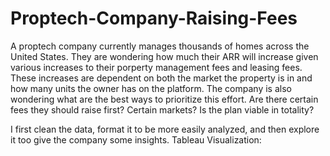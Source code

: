 # Proptech-Company-Raising-Fees
A proptech company currently manages thousands of homes across the United States. They are wondering how much their ARR will increase given various increases to their porperty management fees and leasing fees. These increases are dependent on both the market the property is in and how many units the owner has on the platform. The company is also wondering what are the best ways to prioritize this effort. Are there certain fees they should raise first? Certain markets? Is the plan viable in totality? 

I first clean the data, format it to be more easily analyzed, and then explore it too give the company some insights.
Tableau Visualization: 
